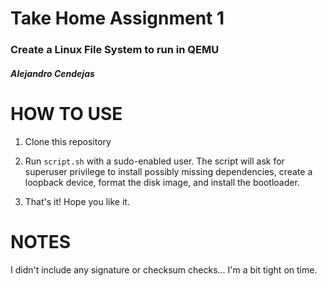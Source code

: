 # Take Home Assignment 1

### Create a Linux File System to run in QEMU

##### Alejandro Cendejas

# HOW TO USE

1. Clone this repository

2. Run `script.sh` with a sudo-enabled user. The script will ask for superuser privilege to install possibly missing dependencies, create a loopback device, format the disk image, and install the bootloader.

3. That's it! Hope you like it.

# NOTES

I didn't include any signature or checksum checks... I'm a bit tight on time.
